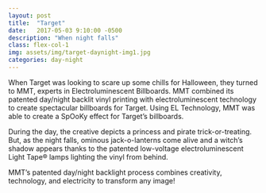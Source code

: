 ```yaml
---
layout: post
title:  "Target"
date:   2017-05-03 9:10:00 -0500
description: "When night falls"
class: flex-col-1
img: assets/img/target-daynight-img1.jpg
categories: day-night
---
```

<span>W</span>hen Target was looking to scare up some chills for Halloween, they turned to MMT, experts in Electroluminescent Billboards. MMT combined its patented day/night backlit vinyl printing with electroluminescent technology to create spectacular billboards for Target. Using EL Technology, MMT was able to create a SpOoKy effect for Target’s billboards.

During the day, the creative depicts a princess and pirate trick-or-treating. But, as the night falls, ominous jack-o-lanterns come alive and a witch’s shadow appears thanks to the patented low-voltage electroluminescent Light Tape® lamps lighting the vinyl from behind.

MMT’s patented day/night backlight process combines creativity, technology, and electricity to transform any image!
